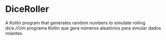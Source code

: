 # DiceRoller
A Kotlin program that generates random numbers to simulate rolling dice.//Um programa Kotlin que gera números aleatórios para simular dados rolantes.
